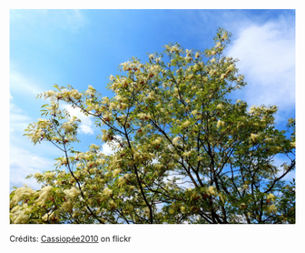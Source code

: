 ![Diane](/images/2022-12-18.jpg)

Crédits: [Cassiopée2010](https://www.flickr.com/people/cmoi30/) on flickr